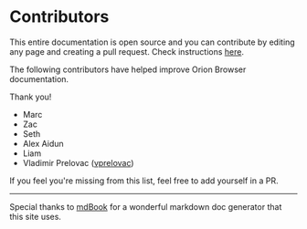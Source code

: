 # Contributors

This entire documentation is open source and you can contribute by editing
any page and creating a pull request. Check instructions
[here](https://github.com/kagisearch/kagi-docs).

The following contributors have helped improve Orion Browser
documentation.

Thank you!

- Marc
- Zac
- Seth
- Alex Aidun
- Liam 
- Vladimir Prelovac ([vprelovac](https://github.com/vprelovac))

If you feel you're missing from this list, feel free to add yourself in a PR.

---

Special thanks to [mdBook](https://github.com/rust-lang/mdBook) for a
wonderful markdown doc generator that this site uses.